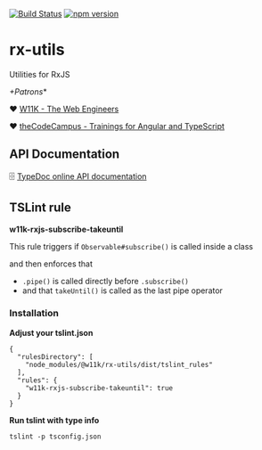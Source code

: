 
[![Build Status](https://travis-ci.org/w11k/rx-utils.svg?branch=master)](https://travis-ci.org/w11k/rx-utils)
[![npm version](https://badge.fury.io/js/%40w11k%2Frx-utils.svg)](https://badge.fury.io/js/%40w11k%2Frx-utils)

# rx-utils

Utilities for RxJS

*+Patrons**

❤️ [W11K - The Web Engineers](https://www.w11k.de/)

❤️ [theCodeCampus - Trainings for Angular and TypeScript](https://www.thecodecampus.de/)


## API Documentation

🗄 [TypeDoc online API documentation](https://w11k.github.io/rx-utils/modules/_index_.html)


## TSLint rule

**w11k-rxjs-subscribe-takeuntil**

This rule triggers if `Observable#subscribe()` is called inside a class

and then enforces that 

- `.pipe()` is called directly before `.subscribe()`
- and that `takeUntil()` is called as the last pipe operator


### Installation 

**Adjust your tslint.json**

```
{
  "rulesDirectory": [
    "node_modules/@w11k/rx-utils/dist/tslint_rules"
  ],
  "rules": {
    "w11k-rxjs-subscribe-takeuntil": true
  }
}
```

**Run tslint with type info**

```
tslint -p tsconfig.json
```
